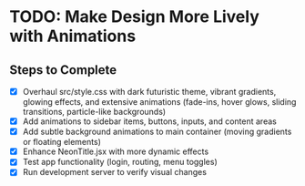 # TODO: Make Design More Lively with Animations

## Steps to Complete

- [x] Overhaul src/style.css with dark futuristic theme, vibrant gradients, glowing effects, and extensive animations (fade-ins, hover glows, sliding transitions, particle-like backgrounds)
- [x] Add animations to sidebar items, buttons, inputs, and content areas
- [x] Add subtle background animations to main container (moving gradients or floating elements)
- [x] Enhance NeonTitle.jsx with more dynamic effects
- [x] Test app functionality (login, routing, menu toggles)
- [x] Run development server to verify visual changes
